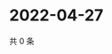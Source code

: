 # 2022-04-27

共 0 条

<!-- BEGIN WEIBO -->
<!-- 最后更新时间 Wed Apr 27 2022 03:00:40 GMT+0800 (China Standard Time) -->

<!-- END WEIBO -->
